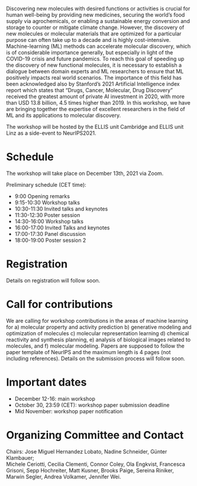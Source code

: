 Discovering new molecules with desired functions or activities is crucial for human well-being by providing new medicines, securing the world’s food supply via agrochemicals, or enabling a sustainable energy conversion and storage to counter or mitigate climate change. However, the discovery of new molecules or molecular materials that are optimized for a particular purpose can often take up to a decade and is highly cost-intensive. Machine-learning (ML) methods can accelerate molecular discovery, which is of considerable importance generally, but especially in light of the COVID-19 crisis and future pandemics. To reach this goal of speeding up the discovery of new functional molecules, it is necessary to establish a dialogue between domain experts and ML researchers to ensure that ML positively impacts real world scenarios. The importance of this field has been acknowledged also by Stanford’s 2021 Artificial Intelligence index report which states that “Drugs, Cancer, Molecular, Drug Discovery” received the greatest amount of private AI investment in 2020, with more than USD 13.8 billion, 4.5 times higher than 2019. In this workshop, we have are bringing together the expertise of excellent researchers in the field of ML and its applications to molecular discovery. 

The workshop will be hosted by the ELLIS unit Cambridge and ELLIS unit Linz as a side-event to NeurIPS2021.

# Schedule
The workshop will take place on December 13th, 2021 via Zoom.

Preliminary schedule (CET time):

 - 9:00 Opening remarks
 - 9:15-10:30 Workshop talks 
 - 10:30-11:30 Invited talks and keynotes 
 - 11:30-12:30 Poster session 
 - 14:30-16:00 Workshop talks 
 - 16:00-17:00 Invited Talks and keynotes 
 - 17:00-17:30 Panel discussion 
 - 18:00-19:00 Poster session 2 


# Registration
Details on registration will follow soon. 

# Call for contributions
We are calling for workshop contributions in the areas of
machine learning for 
a) molecular property and activity prediction
b) generative modeling and optimization of molecules
c) molecular representation learning
d) chemical reactivity and synthesis planning, 
e) analysis of biological images related to molecules, and
f) molecular modeling. 
Papers are supposed to follow the paper template of NeurIPS and the maximum length 
is 4 pages (not including references). Details on the submission process will follow soon. 

# Important dates
 - December 12-16: main workshop
 - October 30, 23:59 (CET): workshop paper submission deadline
 - Mid November: workshop paper notification

# Organizing Committee and Contact
Chairs: Jose Miguel Hernandez Lobato, Nadine Schneider, Günter Klambauer;  
Michele Ceriotti,
Cecilia Clementi,
Connor Coley, 
Ola Engkvist, 
Francesca Grisoni,
Sepp Hochreiter,
Matt Kusner, 
Brooks Paige, 
Sereina Riniker,
Marwin Segler, 
Andrea Volkamer,
Jennifer Wei.
